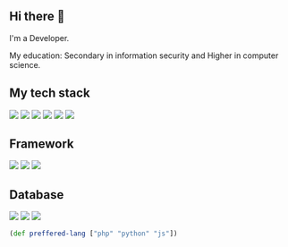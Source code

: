 ## Hi there 👋
I'm a Developer.

My education: Secondary in information security and Higher in computer science.

## My tech stack

![](https://img.shields.io/badge/PHP-7B68EE?style=for-the-badge&logo=php&logoColor=white)
![](https://img.shields.io/badge/Python-316192?style=for-the-badge&logo=python&logoColor=white)
![](https://img.shields.io/badge/JavaScript-F7DF1E?style=for-the-badge&logo=javascript&logoColor=black)
![](https://img.shields.io/badge/Node.js-006400?style=for-the-badge&logo=node.js&logoColor=white)
![](https://img.shields.io/badge/Docker-007FFF?style=for-the-badge&logo=docker&logoColor=white)
![](https://img.shields.io/badge/GitHub-000000?style=for-the-badge&logo=GitHub&logoColor=white)

## Framework

![](https://img.shields.io/badge/FLASK-00008B?style=for-the-badge&logo=flask&color=008080)
![](https://img.shields.io/badge/FASTAPI-00008B?style=for-the-badge&logo=fastapi&color=white)
![](https://img.shields.io/badge/Express-FF8C00?style=for-the-badge&logo=Express&color=FF8C00)

## Database

![](https://img.shields.io/badge/PostgreSQL-316192?style=for-the-badge&logo=postgresql&logoColor=white)
![](https://img.shields.io/badge/sqlite-AFEEEE?style=for-the-badge&logo=sqlite&labelColor=black&color=AFEEEE)
![](https://img.shields.io/badge/mysql-AFEEEE?style=for-the-badge&logo=mysql&color=white)


```clojure
(def preffered-lang ["php" "python" "js"])
```
